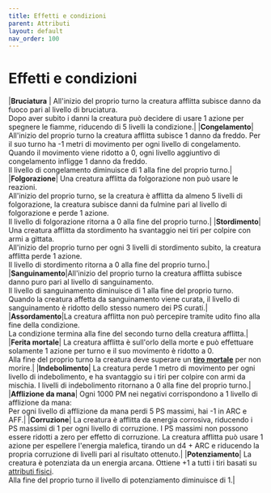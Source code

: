 ```yaml
---
title: Effetti e condizioni
parent: Attributi
layout: default
nav_order: 100
---
```


# **Effetti e condizioni**

|**Bruciatura** | All'inizio del proprio turno la creatura afflitta subisce danno da fuoco pari al livello di bruciatura.<br>Dopo aver subito i danni la creatura può decidere di usare 1 azione per spegnere le fiamme, riducendo di 5 livelli la condizione.|
|**Congelamento**| All'inizio del proprio turno la creatura afflitta subisce 1 danno da freddo. Per il suo turno ha -1 metri di movimento per ogni livello di congelamento.<br>Quando il movimento viene ridotto a 0, ogni livello aggiuntivo di congelamento infligge 1 danno da freddo.<br>Il livello di congelamento diminuisce di 1 alla fine del proprio turno.|
|**Folgorazione**| Una creatura afflitta da folgorazione non può usare le reazioni.<br>All'inizio del proprio turno, se la creatura è afflitta da almeno 5 livelli di folgorazione, la creatura subisce danni da fulmine pari al livello di folgorazione e perde 1 azione.<br>Il livello di folgorazione ritorna a 0 alla fine del proprio turno.|
|**Stordimento**| Una creatura afflitta da stordimento ha svantaggio nei tiri per colpire con armi a gittata.<br>All'inizio del proprio turno per ogni 3 livelli di stordimento subito, la creatura afflitta perde 1 azione.<br>Il livello di stordimento ritorna a 0 alla fine del proprio turno.|
|**Sanguinamento**|All'inizio del proprio turno la creatura afflitta subisce danno puro pari al livello di sanguinamento.<br>Il livello di sanguinamento diminuisce di 1 alla fine del proprio turno.<br>Quando la creatura affetta da sanguinamento viene curata, il livello di sanguinamento è ridotto dello stesso numero dei PS curati.|
|**Assordamento**|La creatura afflitta non può percepire tramite udito fino alla fine della condizione.<br>La condizione termina alla fine del secondo turno della creatura afflitta.|
|**Ferita mortale**| La creatura afflitta è sull'orlo della morte e può effettuare solamente 1 azione per turno e il suo movimento è ridotto a 0.<br>Alla fine del proprio turno la creatura deve superare un [**tiro mortale**](./health#ferita-mortale) per non morire.|
|**Indebolimento**| La creatura perde 1 metro di movimento per ogni livello di indebolimento, e ha svantaggio su i tiri per colpire con armi da mischia. I livelli di indebolimento ritornano a 0 alla fine del proprio turno.|
|**Afflizione da mana**| Ogni 1000 PM nei negativi corrispondono a 1 livello di afflizione da mana:<br>Per ogni livello di afflizione da mana perdi 5 PS massimi, hai -1 in ARC e AFF.|
|**Corruzione**| La creatura è afflitta da energia corrosiva, riducendo i PS massimi di 1 per ogni livello di corruzione. I PS massimi non possono essere ridotti a zero per effetto di corruzione. La creatura afflitta può usare 1 azione per espellere l'energia malefica, tirando un d4 + ARC e riducendo la propria corruzione di livelli pari al risultato ottenuto.|
|**Potenziamento**| La creatura è potenziata da un energia arcana. Ottiene +1 a tutti i tiri basati su [attributi fisici](./physical-attributes).<br>Alla fine del proprio turno il livello di potenziamento diminuisce di 1.|